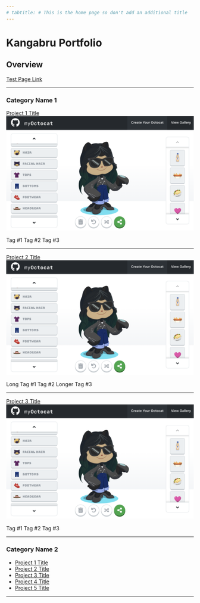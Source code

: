 ```yaml
---
# tabtitle: # This is the home page so don't add an additional title
---
```


# Kangabru Portfolio

## Overview

[Test Page Link](/project1)

---

### Category Name 1

[Project 1 Title](/project1)
<img src="images/test.png?raw=true"/>
<div class="tags">
    <span>Tag #1</span>
    <span>Tag #2</span>
    <span>Tag #3</span>
</div>

---
[Project 2 Title](/project1)
<img src="images/test.png?raw=true"/>
<div class="tags">
    <span>Long Tag #1</span>
    <span>Tag #2</span>
    <span>Longer Tag #3</span>
</div>

---
[Project 3 Title](http://example.com/)
<img src="images/test.png?raw=true"/>
<div class="tags">
    <span>Tag #1</span>
    <span>Tag #2</span>
    <span>Tag #3</span>
</div>

---

### Category Name 2

- [Project 1 Title](http://example.com/)
- [Project 2 Title](http://example.com/)
- [Project 3 Title](http://example.com/)
- [Project 4 Title](http://example.com/)
- [Project 5 Title](http://example.com/)

---
